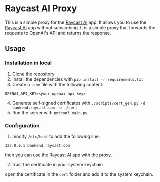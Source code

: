 # Raycast AI Proxy

This is a simple proxy for the [Raycast AI](https://raycast.com/) app. It allows you to use the [Raycast AI](https://raycast.com/ai) app without subscribing. It is a simple proxy that forwards the requests to OpenAI's API and returns the response.

## Usage

### Installation in local

1. Clone the repository
2. Install the dependencies with `pip install -r requirements.txt`
3. Create a `.env` file with the following content:

```
OPENAI_API_KEY=<your openai api key>
```

4. Generate self-signed certificates with `./scripts/cert_gen.py -d bankend.raycast.com -o ./cert`
5. Run the server with `python3 main.py`

### Configuration

1. modify `/etc/host` to add the following line:

```
127.0.0.1 bankend.raycast.com
```

then you can use the Raycast AI app with the proxy.

2. trust the certificate in your system keychain

open the certificate in the `cert` folder and add it to the system keychain.

